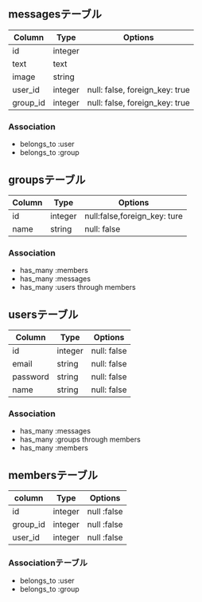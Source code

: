 ## messagesテーブル
|Column|Type|Options|
|------|----|-------|
|id|integer||
|text|text||
|image|string||
|user_id|integer|null: false, foreign_key: true|
|group_id|integer|null: false, foreign_key: true|
### Association
- belongs_to :user
- belongs_to :group
## groupsテーブル
|Column|Type|Options|
|------|----|-------|
|id|integer|null:false,foreign_key: ture|
|name|string|null: false|
### Association
- has_many :members
- has_many :messages
- has_many :users through members
## usersテーブル
|Column|Type|Options|
|------|----|-------|
|id|integer|null: false|
|email|string|null: false|
|password|string|null: false|
|name|string|null: false|
### Association
- has_many :messages
- has_many :groups through members
- has_many :members
## membersテーブル
|column|Type|Options|
|------|----|-------|
|id|integer|null :false|
|group_id|integer|null :false|
|user_id|integer|null :false|
### Associationテーブル
- belongs_to :user
- belongs_to :group